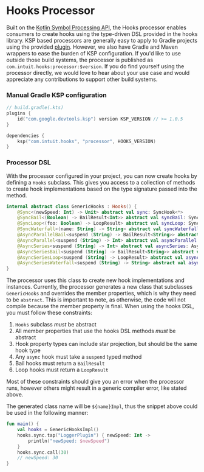 # Hooks Processor

Built on the [Kotlin Symbol Processing API](https://kotlinlang.org/docs/ksp-overview.html#0), the Hooks processor enables consumers to create hooks using the type-driven DSL provided in the hooks library. KSP based processors are generally easy to apply to Gradle projects using the provided [plugin](https://kotlinlang.org/docs/ksp-quickstart.html#use-your-own-processor-in-a-project). However, we also have Gradle and Maven wrappers to ease the burden of KSP configuration. If you'd like to use outside those build systems, the processor is published as `com.intuit.hooks:processor:$version`. If you do find yourself using the processor directly, we would love to hear about your use case and would appreciate any contributions to support other build systems.

### Manual Gradle KSP configuration

```kotlin
// build.gradle(.kts)
plugins {
    id("com.google.devtools.ksp") version KSP_VERSION // >= 1.0.5
}

dependencies {
    ksp("com.intuit.hooks", "processor", HOOKS_VERSION)
}
```

### Processor DSL

With the processor configured in your project, you can now create hooks by defining a `Hooks` subclass. This gives you access to a collection of methods to create hook implementations based on the type signature passed into the method.

<!--- TEST_NAME HooksDSLTest -->

<!--- INCLUDE
import com.intuit.hooks.*
import com.intuit.hooks.dsl.Hooks
-->

```kotlin
internal abstract class GenericHooks : Hooks() {
    @Sync<(newSpeed: Int) -> Unit> abstract val sync: SyncHook<*>
    @SyncBail<(Boolean) -> BailResult<Int>> abstract val syncBail: SyncBailHook<*, *>
    @SyncLoop<(foo: Boolean) -> LoopResult> abstract val syncLoop: SyncLoopHook<*, *>
    @SyncWaterfall<(name: String) -> String> abstract val syncWaterfall: SyncWaterfallHook<*, *>
    @AsyncParallelBail<suspend (String) -> BailResult<String>> abstract val asyncParallelBail: AsyncParallelBailHook<*, *>
    @AsyncParallel<suspend (String) -> Int> abstract val asyncParallel: AsyncParallelHook<*>
    @AsyncSeries<suspend (String) -> Int> abstract val asyncSeries: AsyncSeriesHook<*>
    @AsyncSeriesBail<suspend (String) -> BailResult<String>> abstract val asyncSeriesBail: AsyncSeriesBailHook<*, *>
    @AsyncSeriesLoop<suspend (String) -> LoopResult> abstract val asyncSeriesLoop: AsyncSeriesLoopHook<*, *>
    @AsyncSeriesWaterfall<suspend (String) -> String> abstract val asyncSeriesWaterfall: AsyncSeriesWaterfallHook<*, *>
}
```

The processor uses this class to create new hook implementations and instances. Currently, the processor generates a new class that subclasses `GenericHooks` and overrides the member properties, which is why they need to be `abstract`. This is important to note, as otherwise, the code will not compile because the member property is final. When using the hooks DSL, you must follow these constraints:

1. `Hooks` subclass _must_ be abstract
2. All member properties that use the hooks DSL methods _must_ be abstract
3. Hook property types can include star projection, but should be the same hook type
4. Any `async` hook must take a `suspend` typed method
5. Bail hooks must return a `BailResult`
6. Loop hooks must return a `LoopResult`

Most of these constraints should give you an error when the processor runs, however others might result in a generic compiler error, like stated above.

The generated class name will be `${name}Impl`, thus the snippet above could be used in the following manner:

```kotlin
fun main() {
    val hooks = GenericHooksImpl()
    hooks.sync.tap("LoggerPlugin") { newSpeed: Int ->
        println("newSpeed: $newSpeed")
    }
    hooks.sync.call(30)
    // newSpeed: 30
}
```

<!--- KNIT example-dsl-01.kt -->

<!--- TEST
newSpeed: 30
-->
